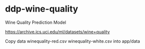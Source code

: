 # ddp-wine-quality
Wine Quality Prediction Model

https://archive.ics.uci.edu/ml/datasets/wine+quality

Copy data winequality-red.csv	winequality-white.csv into app/data
